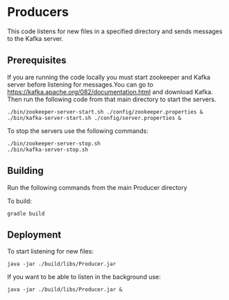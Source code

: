 # Producers

This code listens for new files in a specified directory and sends messages to the Kafka server.

## Prerequisites

If you are running the code locally you must start zookeeper and Kafka server before listening for messages.You can go to https://kafka.apache.org/082/documentation.html and download Kafka. Then run the following code from that main directory to start the servers.

```
./bin/zookeeper-server-start.sh ./config/zookeeper.properties &
./bin/kafka-server-start.sh ./config/server.properties &
```

To stop the servers use the following commands:

```
./bin/zookeeper-server-stop.sh
./bin/kafka-server-stop.sh
```

## Building

Run the following commands from the main Producer directory

To build:

```
gradle build
```

## Deployment

To start listening for new files:

```
java -jar ./build/libs/Producer.jar 
```

If you want to be able to listen in the background use:

```
java -jar ./build/libs/Producer.jar &
```